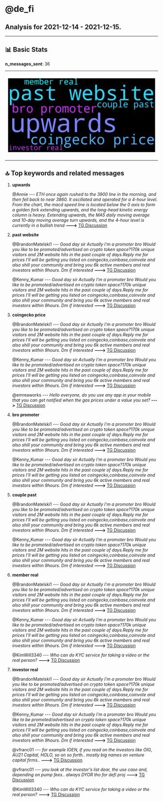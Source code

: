 # **@de_fi**
 ## Analysis for **2021-12-14** - **2021-12-15**.

---

## 📊 **Basic Stats**

**n_messages_sent**: 36

---
![wordcloud](de_fi_1Days_wordcloud.png)

---


## 🔝 **Top keywords and related messages**

1. **upwards**

    @Annie --- *ETH once again rushed to the 3900 line in the morning, and then fell back to near 3860. It oscillated and operated for a 4-hour level. From the chart, the macd speed line is located below the 0 axis to form a golden fork extending upwards, and the long-head kinetic energy column is heavy. Extending upwards, the MA5 daily moving average and 10-day moving average turn upwards, and the 4-hour level is currently in a bullish trend* **--->** [TG Discussion](https://t.me/de_fi/231319)

2. **past website**

    @BrandonMatelski1 --- *Good day sir  Actually I'm a promoter bro Would you like to be promoted/advertised on crypto token space?170k unique visitors and 2M website hits in the past couple of days.Reply me for prices I'll will be getting you listed on coingecko,coinbase,coinvote and also shill your community and bring you 6k active members and real investors within 9hours. Dm if interested* **--->** [TG Discussion](https://t.me/de_fi/231359)

    @Kenny_Kumar --- *Good day sir  Actually I'm a promoter bro Would you like to be promoted/advertised on crypto token space?170k unique visitors and 2M website hits in the past couple of days.Reply me for prices I'll will be getting you listed on coingecko,coinbase,coinvote and also shill your community and bring you 6k active members and real investors within 9hours. Dm if interested* **--->** [TG Discussion](https://t.me/de_fi/231358)

3. **coingecko price**

    @BrandonMatelski1 --- *Good day sir  Actually I'm a promoter bro Would you like to be promoted/advertised on crypto token space?170k unique visitors and 2M website hits in the past couple of days.Reply me for prices I'll will be getting you listed on coingecko,coinbase,coinvote and also shill your community and bring you 6k active members and real investors within 9hours. Dm if interested* **--->** [TG Discussion](https://t.me/de_fi/231359)

    @Kenny_Kumar --- *Good day sir  Actually I'm a promoter bro Would you like to be promoted/advertised on crypto token space?170k unique visitors and 2M website hits in the past couple of days.Reply me for prices I'll will be getting you listed on coingecko,coinbase,coinvote and also shill your community and bring you 6k active members and real investors within 9hours. Dm if interested* **--->** [TG Discussion](https://t.me/de_fi/231358)

    @emreaworks --- *Hello everyone,   do you use any app in your mobile that you can get notified when the gas prices under a value you set?* **--->** [TG Discussion](https://t.me/de_fi/231234)

4. **bro promoter**

    @BrandonMatelski1 --- *Good day sir  Actually I'm a promoter bro Would you like to be promoted/advertised on crypto token space?170k unique visitors and 2M website hits in the past couple of days.Reply me for prices I'll will be getting you listed on coingecko,coinbase,coinvote and also shill your community and bring you 6k active members and real investors within 9hours. Dm if interested* **--->** [TG Discussion](https://t.me/de_fi/231359)

    @Kenny_Kumar --- *Good day sir  Actually I'm a promoter bro Would you like to be promoted/advertised on crypto token space?170k unique visitors and 2M website hits in the past couple of days.Reply me for prices I'll will be getting you listed on coingecko,coinbase,coinvote and also shill your community and bring you 6k active members and real investors within 9hours. Dm if interested* **--->** [TG Discussion](https://t.me/de_fi/231358)

5. **couple past**

    @BrandonMatelski1 --- *Good day sir  Actually I'm a promoter bro Would you like to be promoted/advertised on crypto token space?170k unique visitors and 2M website hits in the past couple of days.Reply me for prices I'll will be getting you listed on coingecko,coinbase,coinvote and also shill your community and bring you 6k active members and real investors within 9hours. Dm if interested* **--->** [TG Discussion](https://t.me/de_fi/231359)

    @Kenny_Kumar --- *Good day sir  Actually I'm a promoter bro Would you like to be promoted/advertised on crypto token space?170k unique visitors and 2M website hits in the past couple of days.Reply me for prices I'll will be getting you listed on coingecko,coinbase,coinvote and also shill your community and bring you 6k active members and real investors within 9hours. Dm if interested* **--->** [TG Discussion](https://t.me/de_fi/231358)

6. **member real**

    @BrandonMatelski1 --- *Good day sir  Actually I'm a promoter bro Would you like to be promoted/advertised on crypto token space?170k unique visitors and 2M website hits in the past couple of days.Reply me for prices I'll will be getting you listed on coingecko,coinbase,coinvote and also shill your community and bring you 6k active members and real investors within 9hours. Dm if interested* **--->** [TG Discussion](https://t.me/de_fi/231359)

    @Kenny_Kumar --- *Good day sir  Actually I'm a promoter bro Would you like to be promoted/advertised on crypto token space?170k unique visitors and 2M website hits in the past couple of days.Reply me for prices I'll will be getting you listed on coingecko,coinbase,coinvote and also shill your community and bring you 6k active members and real investors within 9hours. Dm if interested* **--->** [TG Discussion](https://t.me/de_fi/231358)

    @KimWill3340 --- *Who can do KYC service for taking a video or the real person?* **--->** [TG Discussion](https://t.me/de_fi/231128)

7. **investor real**

    @BrandonMatelski1 --- *Good day sir  Actually I'm a promoter bro Would you like to be promoted/advertised on crypto token space?170k unique visitors and 2M website hits in the past couple of days.Reply me for prices I'll will be getting you listed on coingecko,coinbase,coinvote and also shill your community and bring you 6k active members and real investors within 9hours. Dm if interested* **--->** [TG Discussion](https://t.me/de_fi/231359)

    @Kenny_Kumar --- *Good day sir  Actually I'm a promoter bro Would you like to be promoted/advertised on crypto token space?170k unique visitors and 2M website hits in the past couple of days.Reply me for prices I'll will be getting you listed on coingecko,coinbase,coinvote and also shill your community and bring you 6k active members and real investors within 9hours. Dm if interested* **--->** [TG Discussion](https://t.me/de_fi/231358)

    @vfranc01 --- *for example IOEN, if you read on the investors like OIG, AU21 Capital, HOLO, so on so forth.. mostly big names on venture capital firms..* **--->** [TG Discussion](https://t.me/de_fi/231142)

    @vfranc01 --- *you look at the investor's list dear, the use case and, depending on pump fees.. always DYOR tho for defi proj* **--->** [TG Discussion](https://t.me/de_fi/231140)

    @KimWill3340 --- *Who can do KYC service for taking a video or the real person?* **--->** [TG Discussion](https://t.me/de_fi/231128)

